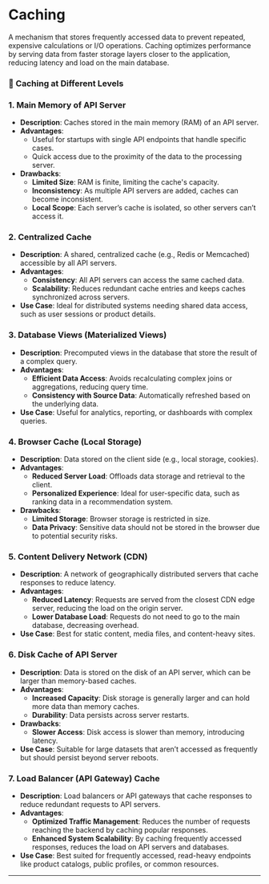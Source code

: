 #  Caching
A mechanism that stores frequently accessed data to prevent repeated, expensive calculations or I/O operations. Caching optimizes performance by serving data from faster storage layers closer to the application, reducing latency and load on the main database.

### 🧊 Caching at Different Levels

### 1. **Main Memory of API Server**

-   **Description**: Caches stored in the main memory (RAM) of an API server.
-   **Advantages**:
    -   Useful for startups with single API endpoints that handle specific cases.
    -   Quick access due to the proximity of the data to the processing server.
-   **Drawbacks**:
    -   **Limited Size**: RAM is finite, limiting the cache's capacity.
    -   **Inconsistency**: As multiple API servers are added, caches can become inconsistent.
    -   **Local Scope**: Each server’s cache is isolated, so other servers can’t access it.

### 2. **Centralized Cache**

-   **Description**: A shared, centralized cache (e.g., Redis or Memcached) accessible by all API servers.
-   **Advantages**:
    -   **Consistency**: All API servers can access the same cached data.
    -   **Scalability**: Reduces redundant cache entries and keeps caches synchronized across servers.
-   **Use Case**: Ideal for distributed systems needing shared data access, such as user sessions or product details.

### 3. **Database Views (Materialized Views)**

-   **Description**: Precomputed views in the database that store the result of a complex query.
-   **Advantages**:
    -   **Efficient Data Access**: Avoids recalculating complex joins or aggregations, reducing query time.
    -   **Consistency with Source Data**: Automatically refreshed based on the underlying data.
-   **Use Case**: Useful for analytics, reporting, or dashboards with complex queries.

### 4. **Browser Cache (Local Storage)**

-   **Description**: Data stored on the client side (e.g., local storage, cookies).
-   **Advantages**:
    -   **Reduced Server Load**: Offloads data storage and retrieval to the client.
    -   **Personalized Experience**: Ideal for user-specific data, such as ranking data in a recommendation system.
-   **Drawbacks**:
    -   **Limited Storage**: Browser storage is restricted in size.
    -   **Data Privacy**: Sensitive data should not be stored in the browser due to potential security risks.

### 5. **Content Delivery Network (CDN)**

-   **Description**: A network of geographically distributed servers that cache responses to reduce latency.
-   **Advantages**:
    -   **Reduced Latency**: Requests are served from the closest CDN edge server, reducing the load on the origin server.
    -   **Lower Database Load**: Requests do not need to go to the main database, decreasing overhead.
-   **Use Case**: Best for static content, media files, and content-heavy sites.

### 6. **Disk Cache of API Server**

-   **Description**: Data is stored on the disk of an API server, which can be larger than memory-based caches.
-   **Advantages**:
    -   **Increased Capacity**: Disk storage is generally larger and can hold more data than memory caches.
    -   **Durability**: Data persists across server restarts.
-   **Drawbacks**:
    -   **Slower Access**: Disk access is slower than memory, introducing latency.
-   **Use Case**: Suitable for large datasets that aren’t accessed as frequently but should persist beyond server reboots.

### 7. **Load Balancer (API Gateway) Cache**

-   **Description**: Load balancers or API gateways that cache responses to reduce redundant requests to API servers.
-   **Advantages**:
    -   **Optimized Traffic Management**: Reduces the number of requests reaching the backend by caching popular responses.
    -   **Enhanced System Scalability**: By caching frequently accessed responses, reduces the load on API servers and databases.
-   **Use Case**: Best suited for frequently accessed, read-heavy endpoints like product catalogs, public profiles, or common resources.

----------

